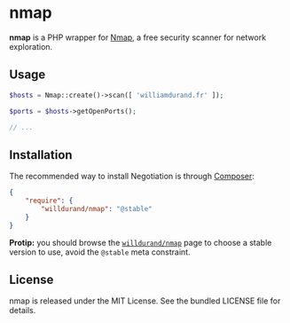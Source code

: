 nmap
====

**nmap** is a PHP wrapper for [Nmap](http://nmap.org/), a free security scanner
for network exploration.


Usage
-----

```php
$hosts = Nmap::create()->scan([ 'williamdurand.fr' ]);

$ports = $hosts->getOpenPorts();

// ...
```


Installation
------------

The recommended way to install Negotiation is through
[Composer](http://getcomposer.org/):

``` json
{
    "require": {
        "willdurand/nmap": "@stable"
    }
}
```


**Protip:** you should browse the
[`willdurand/nmap`](https://packagist.org/packages/willdurand/nmap)
page to choose a stable version to use, avoid the `@stable` meta constraint.


License
-------

nmap is released under the MIT License. See the bundled LICENSE file for
details.
